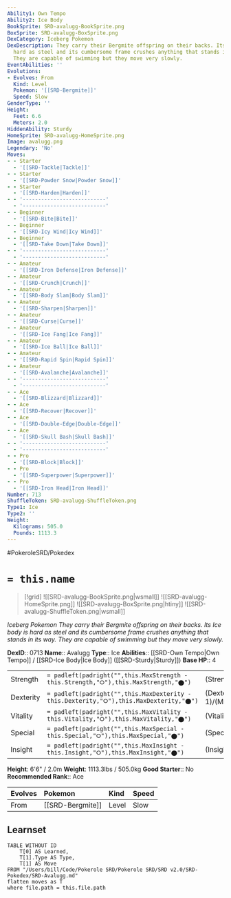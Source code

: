 ```yaml
---
Ability1: Own Tempo
Ability2: Ice Body
BookSprite: SRD-avalugg-BookSprite.png
BoxSprite: SRD-avalugg-BoxSprite.png
DexCategory: Iceberg Pokemon
DexDescription: They carry their Bergmite offspring on their backs. Its Ice body is
  hard as steel and its cumbersome frame crushes anything that stands in its way.
  They are capable of swimming but they move very slowly.
EventAbilities: ''
Evolutions:
- Evolves: From
  Kind: Level
  Pokemon: '[[SRD-Bergmite]]'
  Speed: Slow
GenderType: ''
Height:
  Feet: 6.6
  Meters: 2.0
HiddenAbility: Sturdy
HomeSprite: SRD-avalugg-HomeSprite.png
Image: avalugg.png
Legendary: 'No'
Moves:
- - Starter
  - '[[SRD-Tackle|Tackle]]'
- - Starter
  - '[[SRD-Powder Snow|Powder Snow]]'
- - Starter
  - '[[SRD-Harden|Harden]]'
- - '---------------------------'
  - '---------------------------'
- - Beginner
  - '[[SRD-Bite|Bite]]'
- - Beginner
  - '[[SRD-Icy Wind|Icy Wind]]'
- - Beginner
  - '[[SRD-Take Down|Take Down]]'
- - '---------------------------'
  - '---------------------------'
- - Amateur
  - '[[SRD-Iron Defense|Iron Defense]]'
- - Amateur
  - '[[SRD-Crunch|Crunch]]'
- - Amateur
  - '[[SRD-Body Slam|Body Slam]]'
- - Amateur
  - '[[SRD-Sharpen|Sharpen]]'
- - Amateur
  - '[[SRD-Curse|Curse]]'
- - Amateur
  - '[[SRD-Ice Fang|Ice Fang]]'
- - Amateur
  - '[[SRD-Ice Ball|Ice Ball]]'
- - Amateur
  - '[[SRD-Rapid Spin|Rapid Spin]]'
- - Amateur
  - '[[SRD-Avalanche|Avalanche]]'
- - '---------------------------'
  - '---------------------------'
- - Ace
  - '[[SRD-Blizzard|Blizzard]]'
- - Ace
  - '[[SRD-Recover|Recover]]'
- - Ace
  - '[[SRD-Double-Edge|Double-Edge]]'
- - Ace
  - '[[SRD-Skull Bash|Skull Bash]]'
- - '---------------------------'
  - '---------------------------'
- - Pro
  - '[[SRD-Block|Block]]'
- - Pro
  - '[[SRD-Superpower|Superpower]]'
- - Pro
  - '[[SRD-Iron Head|Iron Head]]'
Number: 713
ShuffleToken: SRD-avalugg-ShuffleToken.png
Type1: Ice
Type2: ''
Weight:
  Kilograms: 505.0
  Pounds: 1113.3
---
```


#PokeroleSRD/Pokedex

# `= this.name`

> [!grid]
> ![[SRD-avalugg-BookSprite.png|wsmall]]
> ![[SRD-avalugg-HomeSprite.png]]
> ![[SRD-avalugg-BoxSprite.png|htiny]]
> ![[SRD-avalugg-ShuffleToken.png|wsmall]]


*Iceberg Pokemon*
*They carry their Bergmite offspring on their backs. Its Ice body is hard as steel and its cumbersome frame crushes anything that stands in its way. They are capable of swimming but they move very slowly.*

**DexID**:: 0713
**Name**:: Avalugg
**Type**:: Ice
**Abilities**:: [[SRD-Own Tempo|Own Tempo]] / [[SRD-Ice Body|Ice Body]] ([[SRD-Sturdy|Sturdy]])
**Base HP**:: 4

|           |                                                                                        |                                          |
| --------- | -------------------------------------------------------------------------------------- | ---------------------------------------- |
| Strength  | `= padleft(padright("",this.MaxStrength - this.Strength,"⭘"),this.MaxStrength,"⬤")`    | (Strength::3)/(MaxStrength::6)   |
| Dexterity | `= padleft(padright("",this.MaxDexterity - this.Dexterity,"⭘"),this.MaxDexterity,"⬤")` | (Dexterity:: 1)/(MaxDexterity::3) |
| Vitality  | `= padleft(padright("",this.MaxVitality - this.Vitality,"⭘"),this.MaxVitality,"⬤")`    | (Vitality::4)/(MaxVitality::9)   |
| Special   | `= padleft(padright("",this.MaxSpecial - this.Special,"⭘"),this.MaxSpecial,"⬤")`       | (Special::1)/(MaxSpecial::3)     |
| Insight   | `= padleft(padright("",this.MaxInsight - this.Insight,"⭘"),this.MaxInsight,"⬤")`       | (Insight::1)/(MaxInsight::3)     |

**Height**: 6'6" / 2.0m
**Weight**: 1113.3lbs / 505.0kg
**Good Starter**:: No
**Recommended Rank**:: Ace

| Evolves   | Pokemon          | Kind   | Speed   |
|:----------|:-----------------|:-------|:--------|
| From      | [[SRD-Bergmite]] | Level  | Slow    |

## Learnset

```dataview
TABLE WITHOUT ID
    T[0] AS Learned,
    T[1].Type AS Type,
    T[1] AS Move
FROM "/Users/bill/Code/Pokerole SRD/Pokerole SRD/SRD v2.0/SRD-Pokedex/SRD-Avalugg.md"
flatten moves as T
where file.path = this.file.path
```
